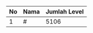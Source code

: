 | No | Nama            | Jumlah Level |
|----|-----------------|--------------|
| 1  | #    |    5106        |
